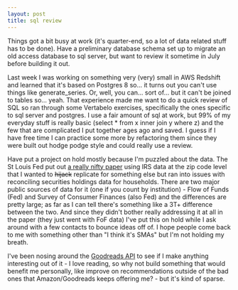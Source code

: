 ```yaml
---
layout: post
title: sql review
---
```


Things got a bit busy at work (it's quarter-end, so a lot of data related stuff has to be done). Have a preliminary database schema set up to migrate an old access database to sql server, but want to review it sometime in July before building it out. 

Last week I was working on something very (very) small in AWS Redshift and learned that it's based on Postgres 8 so... it turns out you can't use things like generate_series. Or, well, you can... sort of... but it can't be joined to tables so... yeah. That experience made me want to do a quick review of SQL so ran through some Vertabelo exercises, specifically the ones specific to sql server and postgres. I use a fair amount of sql at work, but 99% of my everyday stuff is really basic (select * from x inner join y where z) and the few that are complicated I put together ages ago and saved. I guess if I have free time I can practice some more by refactoring them since they were built out hodge podge style and could really use a review. 

Have put a project on hold mostly because I'm puzzled about the data. The St Louis Fed put out <a href="https://www.stlouisfed.org/publications/regional-economist/first-quarter-2019/unequal-recovery-measuring-financial-distress">a really nifty paper</a> using IRS data at the zip code level that I wanted to ~~hijack~~ replicate for something else but ran into issues with reconciling securities holdings data for households. There are two major public sources of data for it (one if you count by institution) - Flow of Funds (Fed) and Survey of Consumer Finances (also Fed) and the differences are pretty large; as far as I can tell there's something like a 3T+ difference between the two. And since they didn't bother really addressing it at all in the paper (they just went with FoF data) I've put this on hold while I ask around with a few contacts to bounce ideas off of. I hope people come back to me with something other than "I think it's SMAs" but I'm not holding my breath. 

I've been nosing around the <a href="https://www.goodreads.com/api">Goodreads API</a> to see if I make anything interesting out of it - I love reading, so why not build something that would benefit me personally, like improve on recommendations outside of the bad ones that Amazon/Goodreads keeps offering me? - but it's kind of sparse.  